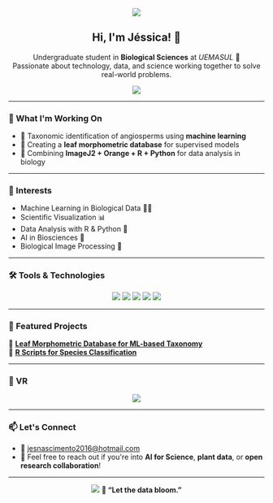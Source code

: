 <p align="center">
  <img src="robotics-engineer.jpg"/>
</p>

<h2 align="center">Hi, I'm Jéssica! 👋</h2>

<p align="center">
  Undergraduate student in <strong>Biological Sciences</strong> at <em>UEMASUL</em> 🌱<br>
  Passionate about technology, data, and science working together to solve real-world problems.
</p>

<p align="center">
  <img src=robotics.webp/>
</p>

---

### 🔬 What I'm Working On

- 🌿 Taxonomic identification of angiosperms using **machine learning**
- 🔢 Creating a **leaf morphometric database** for supervised models
- 🤖 Combining **ImageJ2 + Orange + R + Python** for data analysis in biology

---

### 🧠 Interests

- Machine Learning in Biological Data 🧠🌿  
- Scientific Visualization 📊  
- Data Analysis with R & Python 🐍  
- AI in Biosciences 🤖  
- Biological Image Processing 🔬  

---

### 🛠️ Tools & Technologies

<p align="center">
  <img src="R.png" />
  <img src="orange.png" />
  <img src="java.png" />
  <img src="python.jpeg" />
  <img src="imagej2.png" />
</p>

---

### 📁 Featured Projects

🔹 [**Leaf Morphometric Database for ML-based Taxonomy**](https://github.com/ajessica6/banco-dados-folhas-ml)  
🔹 [**R Scripts for Species Classification**](https://github.com/ajessica6/analises-taxonomicas-r)

---

### 🌿 VR 

<p align="center">
  <img src="vr.jpeg" />
  <br />
  </p>

---

### 📫 Let's Connect

- 📧 jesnascimento2016@hotmail.com  
- 🌱 Feel free to reach out if you're into **AI for Science**, **plant data**, or **open research collaboration**!

---

<p align="center">
  <img src="https://pin.it/7KFHVetEz />
</p>

<p align="center">
  <strong>🌿 “Let the data bloom.”</strong>
</p>
